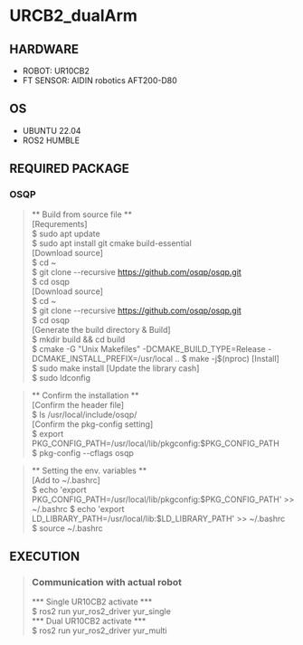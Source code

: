 # URCB2_dualArm

## HARDWARE
* ROBOT: UR10CB2  
* FT SENSOR: AIDIN robotics AFT200-D80

## OS
* UBUNTU 22.04
* ROS2 HUMBLE

## REQUIRED PACKAGE
### OSQP
  > ** Build from source file **  
  > [Requrements]  
  > $ sudo apt update  
  > $ sudo apt install git cmake build-essential  
  > [Download source]  
  > $ cd ~  
  > $ git clone --recursive https://github.com/osqp/osqp.git  
  > $ cd osqp  
  > [Download source]  
  > $ cd ~   
  > $ git clone --recursive https://github.com/osqp/osqp.git  
  > $ cd osqp  
  > [Generate the build directory & Build]  
  > $ mkdir build && cd build  
  > $ cmake -G "Unix Makefiles" -DCMAKE_BUILD_TYPE=Release -DCMAKE_INSTALL_PREFIX=/usr/local ..
  > $ make -j$(nproc) 
  > [Install]  
  > $ sudo make install
  > [Update the library cash]  
  > $ sudo ldconfig

  > ** Confirm the installation **  
  > [Confirm the header file]  
  > $ ls /usr/local/include/osqp/  
  > [Confirm the pkg-config setting]  
  > $ export PKG_CONFIG_PATH=/usr/local/lib/pkgconfig:$PKG_CONFIG_PATH    
  > $ pkg-config --cflags osqp    

  > ** Setting the env. variables **  
  > [Add to ~/.bashrc]  
  > $ echo 'export PKG_CONFIG_PATH=/usr/local/lib/pkgconfig:$PKG_CONFIG_PATH' >> ~/.bashrc
  > $ echo 'export LD_LIBRARY_PATH=/usr/local/lib:$LD_LIBRARY_PATH' >> ~/.bashrc  
  > $ source ~/.bashrc  

## EXECUTION
> ### Communication with actual robot
> *** Single UR10CB2 activate ***  
> $ ros2 run yur_ros2_driver yur_single  
> *** Dual UR10CB2 activate ***  
> $ ros2 run yur_ros2_driver yur_multi  


